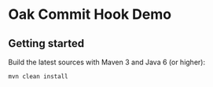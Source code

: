 Oak Commit Hook Demo
====================

Getting started
---------------
Build the latest sources with Maven 3 and Java 6 (or higher):

    mvn clean install

